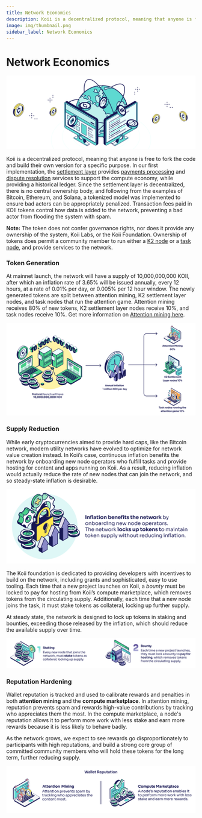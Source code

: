 ```yaml
---
title: Network Economics
description: Koii is a decentralized protocol, meaning that anyone is free to fork the code and build their own version for a specific purpose.
image: img/thumbnail.png
sidebar_label: Network Economics
---
```


# Network Economics

![banner](img/NETWORK%20ECONOMICS.svg)

Koii is a decentralized protocol, meaning that anyone is free to fork the code and build their own version for a specific purpose. In our first implementation, the [settlement layer](/develop/settlement-layer/k2-tick-tock-fast-blocks) provides [payments processing](/) and [dispute resolution](/develop/designing-tasks/securing-task) services to support the compute economy, while providing a historical ledger. Since the settlement layer is decentralized, there is no central ownership body, and following from the examples of Bitcoin, Ethereum, and Solana, a tokenized model was implemented to ensure bad actors can be appropriately penalized. Transaction fees paid in KOII tokens control how data is added to the network, preventing a bad actor from flooding the system with spam.&#x20;

**Note:** The token does not confer governance rights, nor does it provide any ownership of the system, Koii Labs, or the Koii Foundation. Ownership of tokens does permit a community member to run either a [K2 node](/develop/settlement-layer/running-a-k2-node) or a [task node](/run-a-node/introduction/task-nodes), and provide services to the network.

### Token Generation

At mainnet launch, the network will have a supply of 10,000,000,000 KOII, after which an inflation rate of 3.65% will be issued annually, every 12 hours, at a rate of 0.01% per day, or 0.005% per 12 hour window. The newly generated tokens are split between attention mining, K2 settlement layer nodes, and task nodes that run the attention game. Attention mining receives 80% of new tokens, K2 settlement layer nodes receive 10%, and task nodes receive 10%. Get more information on [Attention mining here](/).

![Token Generation](./img/Token%20Generation.svg)

### Supply Reduction

While early cryptocurrencies aimed to provide hard caps, like the Bitcoin network, modern utility networks have evolved to optimize for network value creation instead. In Koii’s case, continuous inflation benefits the network by onboarding new node operators who fulfill tasks and provide hosting for content and apps running on Koii. As a result, reducing inflation would actually reduce the rate of new nodes that can join the network, and so steady-state inflation is desirable.&#x20;

![banner](img/Supply%20Reduction%402x.svg)

The Koii foundation is dedicated to providing developers with incentives to build on the network, including grants and sophisticated, easy to use tooling. Each time that a new project launches on Koii, a _bounty_ must be locked to pay for hosting from Koii’s compute marketplace, which removes tokens from the circulating supply. Additionally, each time that a new node joins the task, it must stake tokens as collateral, locking up further supply.&#x20;

At steady state, the network is designed to lock up tokens in staking and bounties, exceeding those released by the inflation, which should reduce the available supply over time.

![Supply Reduction](./img/Supply%20Reduction%202%402x.svg)

### Reputation Hardening

Wallet reputation is tracked and used to calibrate rewards and penalties in both **attention mining** and the **compute marketplace**. In attention mining, reputation prevents spam and rewards high-value contributions by tracking who appreciates them the most. In the compute marketplace, a node's reputation allows it to perform more work with less stake and earn more rewards because it is less likely to behave badly.

As the network grows, we expect to see rewards go disproportionately to participants with high reputations, and build a strong core group of committed community members who will hold these tokens for the long term, further reducing supply.&#x20;

![Reputation Hardening](./img/Reputation%20Hardening%402x.svg)
